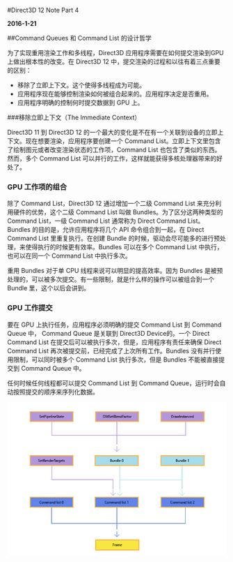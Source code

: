 #Direct3D 12 Note Part 4

**2016-1-21**

##Command Queues 和 Command List 的设计哲学

为了实现重用渲染工作和多线程，Direct3D 应用程序需要在如何提交渲染到GPU上做出根本性的改变。在 Direct3D 12 中，提交渲染的过程和以往有着三点重要的区别：

* 移除了立即上下文。这个使得多线程成为可能。
* 应用程序现在能够控制渲染如何被组合起来的。应用程序决定是否重用。
* 应用程序明确的控制何时提交数据到 GPU 上。

###移除立即上下文（The Immediate Context）

Direct3D 11 到 Direct3D 12 的一个最大的变化是不在有一个关联到设备的立即上下文。现在想要渲染，应用程序要创建一个 Command List。立即上下文里包含了绘制图元或者改变渲染状态的工作项，Command List 也包含了类似的东西。然而，多个 Command List 可以并行的工作，这样就能获得多核处理器带来的好处了。

### GPU 工作项的组合

除了 Command List，Direct3D 12 通过增加一个二级 Command List 来充分利用硬件的优势，这个二级 Command List 叫做 Bundles。为了区分这两种类型的 Command List，一级 Command List 通常称为 Direct Command List。Bundles 的目的是，允许应用程序将几个 API 命令组合到一起，在 Direct Command List 里重复执行。在创建 Bundle 的时候，驱动会尽可能多的进行预处理，来使得执行的时候更有效率。Bundles 可以在多个 Command List 中执行，也可以在同一个 Command List 中执行多次。

重用 Bundles 对于单 CPU 线程来说可以明显的提高效率。因为 Bundles 是被预处理的，可以被多次提交。有一些限制，就是什么样的操作可以被组合到一个 Bundle 里，这个以后会讲到。

### GPU 工作提交

要在 GPU 上执行任务，应用程序必须明确的提交 Command List 到 Command Queue 中， Command Queue 是关联到 Direct3D Device的。一个 Direct Command List 在提交后可以被执行多次，但是，应用程序有责任来确保 Direct Command List 再次被提交前，已经完成了上次所有工作。Bundles 没有并行使用限制，可以同时被多个 Command List 执行多次，但是 Bundles 不能被直接提交到 Command Queue 中。

任何时候任何线程都可以提交 Command List 到 Command Queue，运行时会自动按照提交的顺序来序列化数据。

![image](Direct3D12Part4/IC832965.png)